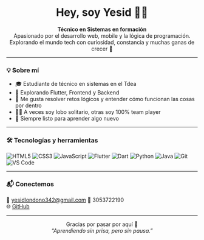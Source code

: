 <h1 align="center">Hey, soy Yesid 👨‍💻</h1>

<p align="center">
  <strong>Técnico en Sistemas en formación</strong> <br>
  Apasionado por el desarrollo web, mobile y la lógica de programación. <br>
  Explorando el mundo tech con curiosidad, constancia y muchas ganas de crecer 🚀
</p>

---

### 💡 Sobre mí

- 🎓 Estudiante de técnico en sistemas en el Tdea  
- 📱 Explorando Flutter, Frontend y Backend  
- 🧠 Me gusta resolver retos lógicos y entender cómo funcionan las cosas por dentro  
- 🧘‍♂️ A veces soy lobo solitario, otras soy 100% team player  
- 📝 Siempre listo para aprender algo nuevo

---

### 🛠️ Tecnologías y herramientas

![HTML5](https://img.shields.io/badge/-HTML5-E34F26?style=flat&logo=html5&logoColor=white)
![CSS3](https://img.shields.io/badge/-CSS3-1572B6?style=flat&logo=css3&logoColor=white)
![JavaScript](https://img.shields.io/badge/-JavaScript-F7DF1E?style=flat&logo=javascript&logoColor=black)
![Flutter](https://img.shields.io/badge/-Flutter-02569B?style=flat&logo=flutter&logoColor=white)
![Dart](https://img.shields.io/badge/-Dart-0175C2?style=flat&logo=dart&logoColor=white)
![Python](https://img.shields.io/badge/-Python-3776AB?style=flat&logo=python&logoColor=white)
![Java](https://img.shields.io/badge/-Java-007396?style=flat&logo=java&logoColor=white)
![Git](https://img.shields.io/badge/-Git-F05032?style=flat&logo=git&logoColor=white)
![VS Code](https://img.shields.io/badge/-VSCode-007ACC?style=flat&logo=visual-studio-code&logoColor=white)
<!--
---

### 🚀 Proyectos destacados

📌 **Profile Card**  
Pequeña tarjeta web con mi perfil y enlaces  
🔗 [Ver repositorio](https://github.com/YesidLM12/profile-card)

📌 **Freelancer Website**  
Sitio web tipo portafolio para practicar HTML y CSS  
🔗 [Ver repositorio](https://github.com/YesidLM12/freelancer-website)

📌 **Landing Page**  
Landing para agencia digital, enfocada en estructura y diseño  
🔗 [Ver repositorio](https://github.com/YesidLM12/landing-page)

📌 **My LinkTree**  
Página con enlaces a redes sociales estilo Linktree  
🔗 [Ver repositorio](https://github.com/YesidLM12/my-linktree)

📌 **Ejercicios de lógica en Python**  
Desafíos de programación y pensamiento lógico  
🔗 [Ver repositorio](https://github.com/YesidLM12/python-logica-ejercicios)
-->
---

### 📬 Conectemos

📧 yesidlondono342@gmail.com
📱 3053722190  
🌐 [GitHub](https://github.com/YesidLM12)

---

<p align="center">
  Gracias por pasar por aquí 👋  
  <br>
  <em>“Aprendiendo sin prisa, pero sin pausa.”</em>
</p>
